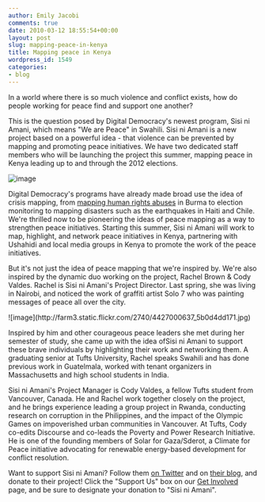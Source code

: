 ```yaml
---
author: Emily Jacobi
comments: true
date: 2010-03-12 18:55:54+00:00
layout: post
slug: mapping-peace-in-kenya
title: Mapping peace in Kenya
wordpress_id: 1549
categories:
- blog
---
```


In a world where there is so much violence and conflict exists, how do people working for peace find and support one another?

This is the question posed by Digital Democracy's newest program, Sisi ni Amani, which means "We are Peace" in Swahili. Sisi ni Amani is a new project based on a powerful idea - that violence can be prevented by mapping and promoting peace initiatives. We have two dedicated staff members who will be launching the project this summer, mapping peace in Kenya leading up to and through the 2012 elections.

![image](http://farm5.static.flickr.com/4013/4427004307_1338af9ee1_o.jpg)

Digital Democracy's programs have already made broad use the idea of crisis mapping, from [mapping human rights abuses](http://digital-democracy.org/what-we-do/programs/#hhr1) in Burma to election monitoring to mapping disasters such as the earthquakes in Haiti and Chile. We're thrilled now to be pioneering the ideas of peace mapping as a way to strengthen peace initiatives. Starting this summer, Sisi ni Amani will work to map, highlight, and network peace initiatives in Kenya, partnering with Ushahidi and local media groups in Kenya to promote the work of the peace initiatives.

But it's not just the idea of peace mapping that we're inspired by. We're also inspired by the dynamic duo working on the project, Rachel Brown & Cody Valdes. Rachel is Sisi ni Amani's Project Director. Last spring, she was living in Nairobi, and noticed the work of graffiti artist Solo 7 who was painting messages of peace all over the city.

<caption id="" align="aligncenter" width="249" caption="graffiti artist Solo 7">![image](http://farm3.static.flickr.com/2740/4427000637_5b0d4dd171.jpg)</caption>

Inspired by him and other courageous peace leaders she met during her semester of study, she came up with the idea ofSisi ni Amani to support these brave individuals by highlighting their work and networking them. A graduating senior at Tufts University, Rachel speaks Swahili and has done previous work in Guatelmala, worked with tenant organizers in Massachusetts and high school students in India.

Sisi ni Amani's Project Manager is Cody Valdes, a fellow Tufts student from Vancouver, Canada. He and Rachel work together closely on the project, and he brings experience leading a group project in Rwanda, conducting research on corruption in the Philippines, and the impact of the Olympic Games on impoverished urban communities in Vancouver. At Tufts, Cody co-edits Discourse and co-leads the Poverty and Power Research Initiative. He is one of the founding members of Solar for Gaza/Sderot, a Climate for Peace initiative advocating for renewable energy-based development for conflict resolution.

Want to support Sisi ni Amani? Follow them [on Twitter](http://twitter.com/sisiniamani) and on [their blog](http://sisiniamani.wordpress.com/), and donate to their project! Click the "Support Us" box on our [Get Involved](http://digital-democracy.org/get-involved/) page, and be sure to designate your donation to "Sisi ni Amani".

